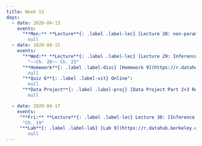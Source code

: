 ```yaml
---
title: Week 13
days:
  - date: 2020-04-13
    events:
      "**Mon:** **Lecture**{: .label .label-lec} [Lecture 28: non-parametrics](https://ph142-ucb.github.io/sp20/src/lec/l28_nonpara.pdf) [(code)](https://r.datahub.berkeley.edu/hub/user-redirect/git-pull?repo=https%3A%2F%2Fgithub.com%2Fnnpok%2Fph142-sp20&urlpath=rstudio%2F)[(recording)](https://bcourses.berkeley.edu/courses/1490339/pages/l28) ":
        null
  - date: 2020-04-15
    events:
      "**Wed:** **Lecture**{: .label .label-lec} [Lecture 29: Inference for Regression](https://ph142-ucb.github.io/sp20/src/lec/l29_reg.pdf)[(recordings)](https://bcourses.berkeley.edu/courses/1490339/pages/l29-inference-for-regression) [(code)](https://r.datahub.berkeley.edu/hub/user-redirect/git-pull?repo=https%3A%2F%2Fgithub.com%2Fnnpok%2Fph142-sp20&urlpath=rstudio%2F)[(notes sheet)](https://ph142-ucb.github.io/sp20/src/lec/l29_notes.pdf)":
        "~~Ch. 20~~ Ch. 23"
      "**Homework**{: .label .label-disc} [Homework 9](https://r.datahub.berkeley.edu/hub/user-redirect/git-pull?repo=https%3A%2F%2Fgithub.com%2Fnnpok%2Fph142-sp20&urlpath=rstudio%2F) (Due Apr 21st)":
        null
      "**Quiz 6**{: .label .label-vit} Online":
        null
      "**Data Project**{: .label .label-proj} [Data Project Part 2+3 Released](https://ph142-ucb.github.io/sp20/src/proj/proj-pt2-pt3.pdf) (Due Apr 29th)":
        null

  - date: 2020-04-17
    events:
     "**Fri:** **Lecture**{: .label .label-lec} Lecture 30: [Inference for proportions](https://ph142-ucb.github.io/sp20/src/lec/l30_prop.pdf) [(recording)](https://bcourses.berkeley.edu/courses/1490339/pages/l30-inference-for-proportions)":
      "Ch. 19"
     "**Lab**{: .label .label-lab} [Lab 9](https://r.datahub.berkeley.edu/hub/user-redirect/git-pull?repo=https%3A%2F%2Fgithub.com%2Fnnpok%2Fph142-sp20&urlpath=rstudio%2F) (Due Apr 21st)":
        null
---
```

